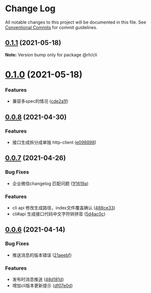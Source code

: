 # Change Log

All notable changes to this project will be documented in this file.
See [Conventional Commits](https://conventionalcommits.org) for commit guidelines.

## [0.1.1](http://gitlab.bighome360.com/frontend/rh/rh.js/compare/@rh/cli@0.1.0...@rh/cli@0.1.1) (2021-05-18)

**Note:** Version bump only for package @rh/cli





# [0.1.0](http://gitlab.bighome360.com/frontend/rh/rh.js/compare/@rh/cli@0.0.8...@rh/cli@0.1.0) (2021-05-18)


### Features

* 兼容多spec的情况 ([cde2a1f](http://gitlab.bighome360.com/frontend/rh/rh.js/commit/cde2a1fba47120c345e4aaa0793476d03156f6be))





## [0.0.8](http://gitlab.bighome360.com/frontend/rh/rh.js/compare/@rh/cli@0.0.7...@rh/cli@0.0.8) (2021-04-30)


### Features

* 接口生成拆分成单独 http-client ([e098898](http://gitlab.bighome360.com/frontend/rh/rh.js/commit/e0988988cf119976f781a71562f24cdf77cfb352))





## [0.0.7](http://gitlab.bighome360.com/frontend/rh/rh.js/compare/@rh/cli@0.0.6...@rh/cli@0.0.7) (2021-04-26)


### Bug Fixes

* 企业微信changelog 匹配问题 ([1f1619a](http://gitlab.bighome360.com/frontend/rh/rh.js/commit/1f1619a526d6038a9b7eb9e1a438821f89aaa9e0))


### Features

* cli api 修改生成路径，index文件覆盖确认 ([488ce33](http://gitlab.bighome360.com/frontend/rh/rh.js/commit/488ce3396deb64e873631924a5398775bd2741e7))
* cli#api  生成接口代码中文字符转拼音 ([5d4ac0c](http://gitlab.bighome360.com/frontend/rh/rh.js/commit/5d4ac0cced3f6c830abbbc3699fc8c87fddc8b6b))





## [0.0.6](http://gitlab.bighome360.com/frontend/rh/rh.js/compare/@rh/cli@0.0.5...@rh/cli@0.0.6) (2021-04-14)


### Bug Fixes

* 推送消息的版本错误 ([21aeebf](http://gitlab.bighome360.com/frontend/rh/rh.js/commit/21aeebf7efaaac8280fbfe83a26658593c214a89))


### Features

* 发布时消息推送 ([48d181d](http://gitlab.bighome360.com/frontend/rh/rh.js/commit/48d181d42b19d68702ac4295d10c329dd0656ea7))
* 增加cli版本更新提示 ([df07e0d](http://gitlab.bighome360.com/frontend/rh/rh.js/commit/df07e0d38dc645d2528f9387a89587c0f29165f3))

